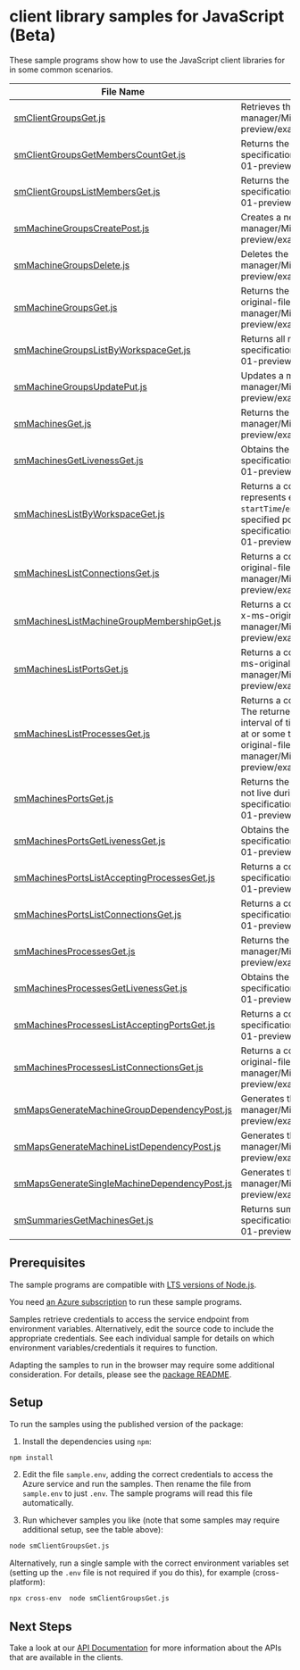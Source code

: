 # client library samples for JavaScript (Beta)

These sample programs show how to use the JavaScript client libraries for in some common scenarios.

| **File Name**                                                                             | **Description**                                                                                                                                                                                                                                                                                                                                                                                                                                                                                                                                                                            |
| ----------------------------------------------------------------------------------------- | ------------------------------------------------------------------------------------------------------------------------------------------------------------------------------------------------------------------------------------------------------------------------------------------------------------------------------------------------------------------------------------------------------------------------------------------------------------------------------------------------------------------------------------------------------------------------------------------ |
| [smClientGroupsGet.js][smclientgroupsget]                                                 | Retrieves the specified client group x-ms-original-file: specification/service-map/resource-manager/Microsoft.OperationalInsights/preview/2015-11-01-preview/examples/ClientGroups/SMClientGroupsGetGet.json                                                                                                                                                                                                                                                                                                                                                                               |
| [smClientGroupsGetMembersCountGet.js][smclientgroupsgetmemberscountget]                   | Returns the approximate number of members in the client group. x-ms-original-file: specification/service-map/resource-manager/Microsoft.OperationalInsights/preview/2015-11-01-preview/examples/ClientGroups/SMClientGroupsGetMembersCountGet.json                                                                                                                                                                                                                                                                                                                                         |
| [smClientGroupsListMembersGet.js][smclientgroupslistmembersget]                           | Returns the members of the client group during the specified time interval. x-ms-original-file: specification/service-map/resource-manager/Microsoft.OperationalInsights/preview/2015-11-01-preview/examples/ClientGroups/SMClientGroupsListMembersGet.json                                                                                                                                                                                                                                                                                                                                |
| [smMachineGroupsCreatePost.js][smmachinegroupscreatepost]                                 | Creates a new machine group. x-ms-original-file: specification/service-map/resource-manager/Microsoft.OperationalInsights/preview/2015-11-01-preview/examples/MachineGroups/SMMachineGroupsCreatePost.json                                                                                                                                                                                                                                                                                                                                                                                 |
| [smMachineGroupsDelete.js][smmachinegroupsdelete]                                         | Deletes the specified Machine Group. x-ms-original-file: specification/service-map/resource-manager/Microsoft.OperationalInsights/preview/2015-11-01-preview/examples/MachineGroups/SMMachineGroupsDeleteDelete.json                                                                                                                                                                                                                                                                                                                                                                       |
| [smMachineGroupsGet.js][smmachinegroupsget]                                               | Returns the specified machine group as it existed during the specified time interval. x-ms-original-file: specification/service-map/resource-manager/Microsoft.OperationalInsights/preview/2015-11-01-preview/examples/MachineGroups/SMMachineGroupsGetGet.json                                                                                                                                                                                                                                                                                                                            |
| [smMachineGroupsListByWorkspaceGet.js][smmachinegroupslistbyworkspaceget]                 | Returns all machine groups during the specified time interval. x-ms-original-file: specification/service-map/resource-manager/Microsoft.OperationalInsights/preview/2015-11-01-preview/examples/MachineGroups/SMMachineGroupsListByWorkspaceGet.json                                                                                                                                                                                                                                                                                                                                       |
| [smMachineGroupsUpdatePut.js][smmachinegroupsupdateput]                                   | Updates a machine group. x-ms-original-file: specification/service-map/resource-manager/Microsoft.OperationalInsights/preview/2015-11-01-preview/examples/MachineGroups/SMMachineGroupsUpdatePut.json                                                                                                                                                                                                                                                                                                                                                                                      |
| [smMachinesGet.js][smmachinesget]                                                         | Returns the specified machine. x-ms-original-file: specification/service-map/resource-manager/Microsoft.OperationalInsights/preview/2015-11-01-preview/examples/Machines/SMMachinesGetGet.json                                                                                                                                                                                                                                                                                                                                                                                             |
| [smMachinesGetLivenessGet.js][smmachinesgetlivenessget]                                   | Obtains the liveness status of the machine during the specified time interval. x-ms-original-file: specification/service-map/resource-manager/Microsoft.OperationalInsights/preview/2015-11-01-preview/examples/Machines/SMMachinesGetLivenessGet.json                                                                                                                                                                                                                                                                                                                                     |
| [smMachinesListByWorkspaceGet.js][smmachineslistbyworkspaceget]                           | Returns a collection of machines matching the specified conditions. The returned collection represents either machines that are active/live during the specified interval of time (`live=true` and `startTime`/`endTime` are specified) or that are known to have existed at or some time prior to the specified point in time (`live=false` and `timestamp` is specified). x-ms-original-file: specification/service-map/resource-manager/Microsoft.OperationalInsights/preview/2015-11-01-preview/examples/Machines/SMMachinesListByWorkspaceGet.json                                    |
| [smMachinesListConnectionsGet.js][smmachineslistconnectionsget]                           | Returns a collection of connections terminating or originating at the specified machine x-ms-original-file: specification/service-map/resource-manager/Microsoft.OperationalInsights/preview/2015-11-01-preview/examples/Machines/SMMachinesListConnectionsGet.json                                                                                                                                                                                                                                                                                                                        |
| [smMachinesListMachineGroupMembershipGet.js][smmachineslistmachinegroupmembershipget]     | Returns a collection of machine groups this machine belongs to during the specified time interval. x-ms-original-file: specification/service-map/resource-manager/Microsoft.OperationalInsights/preview/2015-11-01-preview/examples/Machines/MachineGroups/SMMachinesListMachineGroupMembershipGet.json                                                                                                                                                                                                                                                                                    |
| [smMachinesListPortsGet.js][smmachineslistportsget]                                       | Returns a collection of live ports on the specified machine during the specified time interval. x-ms-original-file: specification/service-map/resource-manager/Microsoft.OperationalInsights/preview/2015-11-01-preview/examples/Machines/Ports/SMMachinesListPortsGet.json                                                                                                                                                                                                                                                                                                                |
| [smMachinesListProcessesGet.js][smmachineslistprocessesget]                               | Returns a collection of processes on the specified machine matching the specified conditions. The returned collection represents either processes that are active/live during the specified interval of time (`live=true` and `startTime`/`endTime` are specified) or that are known to have existed at or some time prior to the specified point in time (`live=false` and `timestamp` is specified). x-ms-original-file: specification/service-map/resource-manager/Microsoft.OperationalInsights/preview/2015-11-01-preview/examples/Machines/Processes/SMMachinesListProcessesGet.json |
| [smMachinesPortsGet.js][smmachinesportsget]                                               | Returns the specified port. The port must be live during the specified time interval. If the port is not live during the interval, status 404 (Not Found) is returned. x-ms-original-file: specification/service-map/resource-manager/Microsoft.OperationalInsights/preview/2015-11-01-preview/examples/Machines/Ports/SMMachinesPortsGetGet.json                                                                                                                                                                                                                                          |
| [smMachinesPortsGetLivenessGet.js][smmachinesportsgetlivenessget]                         | Obtains the liveness status of the port during the specified time interval. x-ms-original-file: specification/service-map/resource-manager/Microsoft.OperationalInsights/preview/2015-11-01-preview/examples/Machines/Ports/SMMachinesPortsGetLivenessGet.json                                                                                                                                                                                                                                                                                                                             |
| [smMachinesPortsListAcceptingProcessesGet.js][smmachinesportslistacceptingprocessesget]   | Returns a collection of processes accepting on the specified port x-ms-original-file: specification/service-map/resource-manager/Microsoft.OperationalInsights/preview/2015-11-01-preview/examples/Machines/Ports/SMMachinesPortsListAcceptingProcessesGet.json                                                                                                                                                                                                                                                                                                                            |
| [smMachinesPortsListConnectionsGet.js][smmachinesportslistconnectionsget]                 | Returns a collection of connections established via the specified port. x-ms-original-file: specification/service-map/resource-manager/Microsoft.OperationalInsights/preview/2015-11-01-preview/examples/Machines/Ports/SMMachinesPortsListConnectionsGet.json                                                                                                                                                                                                                                                                                                                             |
| [smMachinesProcessesGet.js][smmachinesprocessesget]                                       | Returns the specified process. x-ms-original-file: specification/service-map/resource-manager/Microsoft.OperationalInsights/preview/2015-11-01-preview/examples/Machines/Processes/SMMachinesProcessesGetGet.json                                                                                                                                                                                                                                                                                                                                                                          |
| [smMachinesProcessesGetLivenessGet.js][smmachinesprocessesgetlivenessget]                 | Obtains the liveness status of the process during the specified time interval. x-ms-original-file: specification/service-map/resource-manager/Microsoft.OperationalInsights/preview/2015-11-01-preview/examples/Machines/Processes/SMMachinesProcessesGetLivenessGet.json                                                                                                                                                                                                                                                                                                                  |
| [smMachinesProcessesListAcceptingPortsGet.js][smmachinesprocesseslistacceptingportsget]   | Returns a collection of ports on which this process is accepting x-ms-original-file: specification/service-map/resource-manager/Microsoft.OperationalInsights/preview/2015-11-01-preview/examples/Machines/Processes/SMMachinesProcessesListAcceptingPortsGet.json                                                                                                                                                                                                                                                                                                                         |
| [smMachinesProcessesListConnectionsGet.js][smmachinesprocesseslistconnectionsget]         | Returns a collection of connections terminating or originating at the specified process x-ms-original-file: specification/service-map/resource-manager/Microsoft.OperationalInsights/preview/2015-11-01-preview/examples/Machines/Processes/SMMachinesProcessesListConnectionsGet.json                                                                                                                                                                                                                                                                                                     |
| [smMapsGenerateMachineGroupDependencyPost.js][smmapsgeneratemachinegroupdependencypost]   | Generates the specified map. x-ms-original-file: specification/service-map/resource-manager/Microsoft.OperationalInsights/preview/2015-11-01-preview/examples/Maps/SMMapsGenerateMachineGroupDependencyPost.json                                                                                                                                                                                                                                                                                                                                                                           |
| [smMapsGenerateMachineListDependencyPost.js][smmapsgeneratemachinelistdependencypost]     | Generates the specified map. x-ms-original-file: specification/service-map/resource-manager/Microsoft.OperationalInsights/preview/2015-11-01-preview/examples/Maps/SMMapsGenerateMachineListDependencyPost.json                                                                                                                                                                                                                                                                                                                                                                            |
| [smMapsGenerateSingleMachineDependencyPost.js][smmapsgeneratesinglemachinedependencypost] | Generates the specified map. x-ms-original-file: specification/service-map/resource-manager/Microsoft.OperationalInsights/preview/2015-11-01-preview/examples/Maps/SMMapsGenerateSingleMachineDependencyPost.json                                                                                                                                                                                                                                                                                                                                                                          |
| [smSummariesGetMachinesGet.js][smsummariesgetmachinesget]                                 | Returns summary information about the machines in the workspace. x-ms-original-file: specification/service-map/resource-manager/Microsoft.OperationalInsights/preview/2015-11-01-preview/examples/Summaries/SMSummariesGetMachinesGet.json                                                                                                                                                                                                                                                                                                                                                 |

## Prerequisites

The sample programs are compatible with [LTS versions of Node.js](https://github.com/nodejs/release#release-schedule).

You need [an Azure subscription][freesub] to run these sample programs.

Samples retrieve credentials to access the service endpoint from environment variables. Alternatively, edit the source code to include the appropriate credentials. See each individual sample for details on which environment variables/credentials it requires to function.

Adapting the samples to run in the browser may require some additional consideration. For details, please see the [package README][package].

## Setup

To run the samples using the published version of the package:

1. Install the dependencies using `npm`:

```bash
npm install
```

2. Edit the file `sample.env`, adding the correct credentials to access the Azure service and run the samples. Then rename the file from `sample.env` to just `.env`. The sample programs will read this file automatically.

3. Run whichever samples you like (note that some samples may require additional setup, see the table above):

```bash
node smClientGroupsGet.js
```

Alternatively, run a single sample with the correct environment variables set (setting up the `.env` file is not required if you do this), for example (cross-platform):

```bash
npx cross-env  node smClientGroupsGet.js
```

## Next Steps

Take a look at our [API Documentation][apiref] for more information about the APIs that are available in the clients.

[smclientgroupsget]: https://github.com/Azure/azure-sdk-for-js/blob/main/sdk/service-map/arm-servicemap/samples/v3-beta/javascript/smClientGroupsGet.js
[smclientgroupsgetmemberscountget]: https://github.com/Azure/azure-sdk-for-js/blob/main/sdk/service-map/arm-servicemap/samples/v3-beta/javascript/smClientGroupsGetMembersCountGet.js
[smclientgroupslistmembersget]: https://github.com/Azure/azure-sdk-for-js/blob/main/sdk/service-map/arm-servicemap/samples/v3-beta/javascript/smClientGroupsListMembersGet.js
[smmachinegroupscreatepost]: https://github.com/Azure/azure-sdk-for-js/blob/main/sdk/service-map/arm-servicemap/samples/v3-beta/javascript/smMachineGroupsCreatePost.js
[smmachinegroupsdelete]: https://github.com/Azure/azure-sdk-for-js/blob/main/sdk/service-map/arm-servicemap/samples/v3-beta/javascript/smMachineGroupsDelete.js
[smmachinegroupsget]: https://github.com/Azure/azure-sdk-for-js/blob/main/sdk/service-map/arm-servicemap/samples/v3-beta/javascript/smMachineGroupsGet.js
[smmachinegroupslistbyworkspaceget]: https://github.com/Azure/azure-sdk-for-js/blob/main/sdk/service-map/arm-servicemap/samples/v3-beta/javascript/smMachineGroupsListByWorkspaceGet.js
[smmachinegroupsupdateput]: https://github.com/Azure/azure-sdk-for-js/blob/main/sdk/service-map/arm-servicemap/samples/v3-beta/javascript/smMachineGroupsUpdatePut.js
[smmachinesget]: https://github.com/Azure/azure-sdk-for-js/blob/main/sdk/service-map/arm-servicemap/samples/v3-beta/javascript/smMachinesGet.js
[smmachinesgetlivenessget]: https://github.com/Azure/azure-sdk-for-js/blob/main/sdk/service-map/arm-servicemap/samples/v3-beta/javascript/smMachinesGetLivenessGet.js
[smmachineslistbyworkspaceget]: https://github.com/Azure/azure-sdk-for-js/blob/main/sdk/service-map/arm-servicemap/samples/v3-beta/javascript/smMachinesListByWorkspaceGet.js
[smmachineslistconnectionsget]: https://github.com/Azure/azure-sdk-for-js/blob/main/sdk/service-map/arm-servicemap/samples/v3-beta/javascript/smMachinesListConnectionsGet.js
[smmachineslistmachinegroupmembershipget]: https://github.com/Azure/azure-sdk-for-js/blob/main/sdk/service-map/arm-servicemap/samples/v3-beta/javascript/smMachinesListMachineGroupMembershipGet.js
[smmachineslistportsget]: https://github.com/Azure/azure-sdk-for-js/blob/main/sdk/service-map/arm-servicemap/samples/v3-beta/javascript/smMachinesListPortsGet.js
[smmachineslistprocessesget]: https://github.com/Azure/azure-sdk-for-js/blob/main/sdk/service-map/arm-servicemap/samples/v3-beta/javascript/smMachinesListProcessesGet.js
[smmachinesportsget]: https://github.com/Azure/azure-sdk-for-js/blob/main/sdk/service-map/arm-servicemap/samples/v3-beta/javascript/smMachinesPortsGet.js
[smmachinesportsgetlivenessget]: https://github.com/Azure/azure-sdk-for-js/blob/main/sdk/service-map/arm-servicemap/samples/v3-beta/javascript/smMachinesPortsGetLivenessGet.js
[smmachinesportslistacceptingprocessesget]: https://github.com/Azure/azure-sdk-for-js/blob/main/sdk/service-map/arm-servicemap/samples/v3-beta/javascript/smMachinesPortsListAcceptingProcessesGet.js
[smmachinesportslistconnectionsget]: https://github.com/Azure/azure-sdk-for-js/blob/main/sdk/service-map/arm-servicemap/samples/v3-beta/javascript/smMachinesPortsListConnectionsGet.js
[smmachinesprocessesget]: https://github.com/Azure/azure-sdk-for-js/blob/main/sdk/service-map/arm-servicemap/samples/v3-beta/javascript/smMachinesProcessesGet.js
[smmachinesprocessesgetlivenessget]: https://github.com/Azure/azure-sdk-for-js/blob/main/sdk/service-map/arm-servicemap/samples/v3-beta/javascript/smMachinesProcessesGetLivenessGet.js
[smmachinesprocesseslistacceptingportsget]: https://github.com/Azure/azure-sdk-for-js/blob/main/sdk/service-map/arm-servicemap/samples/v3-beta/javascript/smMachinesProcessesListAcceptingPortsGet.js
[smmachinesprocesseslistconnectionsget]: https://github.com/Azure/azure-sdk-for-js/blob/main/sdk/service-map/arm-servicemap/samples/v3-beta/javascript/smMachinesProcessesListConnectionsGet.js
[smmapsgeneratemachinegroupdependencypost]: https://github.com/Azure/azure-sdk-for-js/blob/main/sdk/service-map/arm-servicemap/samples/v3-beta/javascript/smMapsGenerateMachineGroupDependencyPost.js
[smmapsgeneratemachinelistdependencypost]: https://github.com/Azure/azure-sdk-for-js/blob/main/sdk/service-map/arm-servicemap/samples/v3-beta/javascript/smMapsGenerateMachineListDependencyPost.js
[smmapsgeneratesinglemachinedependencypost]: https://github.com/Azure/azure-sdk-for-js/blob/main/sdk/service-map/arm-servicemap/samples/v3-beta/javascript/smMapsGenerateSingleMachineDependencyPost.js
[smsummariesgetmachinesget]: https://github.com/Azure/azure-sdk-for-js/blob/main/sdk/service-map/arm-servicemap/samples/v3-beta/javascript/smSummariesGetMachinesGet.js
[apiref]: https://docs.microsoft.com/javascript/api/@azure/arm-servicemap?view=azure-node-preview
[freesub]: https://azure.microsoft.com/free/
[package]: https://github.com/Azure/azure-sdk-for-js/tree/main/sdk/service-map/arm-servicemap/README.md